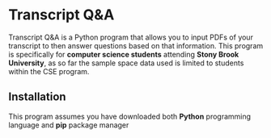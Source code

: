 # Transcript Q&A

Transcript Q&A is a Python program that allows you to input PDFs of your transcript to then answer questions based on that information. 
This program is specifically for __computer science students__ attending __Stony Brook University__, as so far the sample space data used is limited to students within the CSE program.

## Installation

This program assumes you have downloaded both __Python__ programming language and __pip__ package manager
